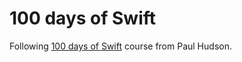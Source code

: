# 100 days of Swift

Following [100 days of Swift](https://www.hackingwithswift.com/100) course from Paul Hudson.
